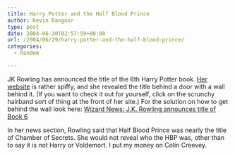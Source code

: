 ```yaml
---
title: Harry Potter and the Half Blood Prince
author: Kevin Dangoor
type: post
date: 2004-06-30T02:57:59+00:00
url: /2004/06/29/harry-potter-and-the-half-blood-prince/
categories:
  - Random

---
```

JK Rowling has announced the title of the 6th Harry Potter book. [Her website][1] is rather spiffy, and she revealed the title behind a door with a wall behind it. (If you want to check it out for yourself, click on the scrunchy hairband sort of thing at the front of her site.) For the solution on how to get behind the wall look here: [Wizard News: J.K. Rowling announces title of Book 6][2]

In her news section, Rowling said that Half Blood Prince was nearly the title of Chamber of Secrets. She would not reveal who the HBP was, other than to say it is not Harry or Voldemort. I put my money on Colin Creevey.

 [1]: http://www.jkrowling.com
 [2]: http://www.wizardnews.com/story.20040628.html "Wizard News: J.K. Rowling announces title of Book 6"